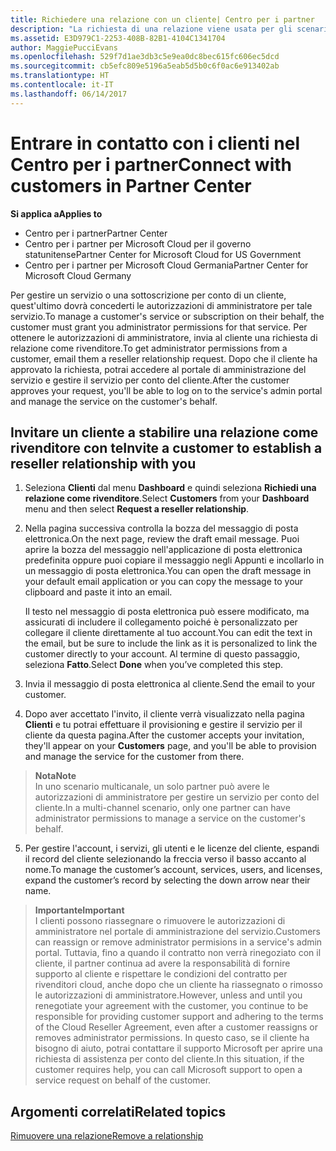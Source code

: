 ```yaml
---
title: Richiedere una relazione con un cliente| Centro per i partner
description: "La richiesta di una relazione viene usata per gli scenari multipartner e multicanale. È anche utile se un cliente rimuove i tuoi privilegi di amministratore delegato e devi ripristinarli per effettuare il provisioning o fornire supporto."
ms.assetid: E3D979C1-2253-408B-82B1-4104C1341704
author: MaggiePucciEvans
ms.openlocfilehash: 529f7d1ae3db3c5e9ea0dc8bec615fc606ec5dcd
ms.sourcegitcommit: cb5efc809e5196a5eab5d5b0c6f0ac6e913402ab
ms.translationtype: HT
ms.contentlocale: it-IT
ms.lasthandoff: 06/14/2017
---
```

# <a name="connect-with-customers-in-partner-center"></a><span data-ttu-id="c3f19-104">Entrare in contatto con i clienti nel Centro per i partner</span><span class="sxs-lookup"><span data-stu-id="c3f19-104">Connect with customers in Partner Center</span></span>

**<span data-ttu-id="c3f19-105">Si applica a</span><span class="sxs-lookup"><span data-stu-id="c3f19-105">Applies to</span></span>**

-  <span data-ttu-id="c3f19-106">Centro per i partner</span><span class="sxs-lookup"><span data-stu-id="c3f19-106">Partner Center</span></span>
-  <span data-ttu-id="c3f19-107">Centro per i partner per Microsoft Cloud per il governo statunitense</span><span class="sxs-lookup"><span data-stu-id="c3f19-107">Partner Center for Microsoft Cloud for US Government</span></span>
-  <span data-ttu-id="c3f19-108">Centro per i partner per Microsoft Cloud Germania</span><span class="sxs-lookup"><span data-stu-id="c3f19-108">Partner Center for Microsoft Cloud Germany</span></span>

<span data-ttu-id="c3f19-109">Per gestire un servizio o una sottoscrizione per conto di un cliente, quest'ultimo dovrà concederti le autorizzazioni di amministratore per tale servizio.</span><span class="sxs-lookup"><span data-stu-id="c3f19-109">To manage a customer's service or subscription on their behalf, the customer must grant you administrator permissions for that service.</span></span> <span data-ttu-id="c3f19-110">Per ottenere le autorizzazioni di amministratore, invia al cliente una richiesta di relazione come rivenditore.</span><span class="sxs-lookup"><span data-stu-id="c3f19-110">To get administrator permissions from a customer, email them a reseller relationship request.</span></span> <span data-ttu-id="c3f19-111">Dopo che il cliente ha approvato la richiesta, potrai accedere al portale di amministrazione del servizio e gestire il servizio per conto del cliente.</span><span class="sxs-lookup"><span data-stu-id="c3f19-111">After the customer approves your request, you'll be able to log on to the service's admin portal and manage the service on the customer's behalf.</span></span> 

## <a name="invite-a-customer-to-establish-a-reseller-relationship-with-you"></a><span data-ttu-id="c3f19-112">Invitare un cliente a stabilire una relazione come rivenditore con te</span><span class="sxs-lookup"><span data-stu-id="c3f19-112">Invite a customer to establish a reseller relationship with you</span></span>

1.  <span data-ttu-id="c3f19-113">Seleziona **Clienti** dal menu **Dashboard** e quindi seleziona **Richiedi una relazione come rivenditore**.</span><span class="sxs-lookup"><span data-stu-id="c3f19-113">Select **Customers** from your **Dashboard** menu and then select **Request a reseller relationship**.</span></span>

2.  <span data-ttu-id="c3f19-114">Nella pagina successiva controlla la bozza del messaggio di posta elettronica.</span><span class="sxs-lookup"><span data-stu-id="c3f19-114">On the next page, review the draft email message.</span></span> <span data-ttu-id="c3f19-115">Puoi aprire la bozza del messaggio nell'applicazione di posta elettronica predefinita oppure puoi copiare il messaggio negli Appunti e incollarlo in un messaggio di posta elettronica.</span><span class="sxs-lookup"><span data-stu-id="c3f19-115">You can open the draft message in your default email application or you can copy the message to your clipboard and paste it into an email.</span></span> 

    <span data-ttu-id="c3f19-116">Il testo nel messaggio di posta elettronica può essere modificato, ma assicurati di includere il collegamento poiché è personalizzato per collegare il cliente direttamente al tuo account.</span><span class="sxs-lookup"><span data-stu-id="c3f19-116">You can edit the text in the email, but be sure to include the link as it is personalized to link the customer directly to your account.</span></span> <span data-ttu-id="c3f19-117">Al termine di questo passaggio, seleziona **Fatto**.</span><span class="sxs-lookup"><span data-stu-id="c3f19-117">Select **Done** when you’ve completed this step.</span></span>

3.  <span data-ttu-id="c3f19-118">Invia il messaggio di posta elettronica al cliente.</span><span class="sxs-lookup"><span data-stu-id="c3f19-118">Send the email to your customer.</span></span>

4.  <span data-ttu-id="c3f19-119">Dopo aver accettato l'invito, il cliente verrà visualizzato nella pagina **Clienti** e tu potrai effettuare il provisioning e gestire il servizio per il cliente da questa pagina.</span><span class="sxs-lookup"><span data-stu-id="c3f19-119">After the customer accepts your invitation, they'll appear on your **Customers** page, and you'll be able to provision and manage the service for the customer from there.</span></span>

 >**<span data-ttu-id="c3f19-120">Nota</span><span class="sxs-lookup"><span data-stu-id="c3f19-120">Note</span></span>**<br>
    <span data-ttu-id="c3f19-121">In uno scenario multicanale, un solo partner può avere le autorizzazioni di amministratore per gestire un servizio per conto del cliente.</span><span class="sxs-lookup"><span data-stu-id="c3f19-121">In a multi-channel scenario, only one partner can have administrator permissions to manage a service on the customer's behalf.</span></span> 

5.  <span data-ttu-id="c3f19-122">Per gestire l'account, i servizi, gli utenti e le licenze del cliente, espandi il record del cliente selezionando la freccia verso il basso accanto al nome.</span><span class="sxs-lookup"><span data-stu-id="c3f19-122">To manage the customer’s account, services, users, and licenses, expand the customer’s record by selecting the down arrow near their name.</span></span>


>**<span data-ttu-id="c3f19-123">Importante</span><span class="sxs-lookup"><span data-stu-id="c3f19-123">Important</span></span>**<br>
<span data-ttu-id="c3f19-124">I clienti possono riassegnare o rimuovere le autorizzazioni di amministratore nel portale di amministrazione del servizio.</span><span class="sxs-lookup"><span data-stu-id="c3f19-124">Customers can reassign or remove administrator permisions in a service's admin portal.</span></span> <span data-ttu-id="c3f19-125">Tuttavia, fino a quando il contratto non verrà rinegoziato con il cliente, il partner continua ad avere la responsabilità di fornire supporto al cliente e rispettare le condizioni del contratto per rivenditori cloud, anche dopo che un cliente ha riassegnato o rimosso le autorizzazioni di amministratore.</span><span class="sxs-lookup"><span data-stu-id="c3f19-125">However, unless and until you renegotiate your agreement with the customer, you continue to be responsible for providing customer support and adhering to the terms of the Cloud Reseller Agreement, even after a customer reassigns or removes administrator permissions.</span></span> <span data-ttu-id="c3f19-126">In questo caso, se il cliente ha bisogno di aiuto, potrai contattare il supporto Microsoft per aprire una richiesta di assistenza per conto del cliente.</span><span class="sxs-lookup"><span data-stu-id="c3f19-126">In this situation, if the customer requires help, you can call Microsoft support to open a service request on behalf of the customer.</span></span>

## <a name="related-topics"></a><span data-ttu-id="c3f19-127">Argomenti correlati</span><span class="sxs-lookup"><span data-stu-id="c3f19-127">Related topics</span></span>

[<span data-ttu-id="c3f19-128">Rimuovere una relazione</span><span class="sxs-lookup"><span data-stu-id="c3f19-128">Remove a relationship</span></span>](remove-a-relationship.md)
